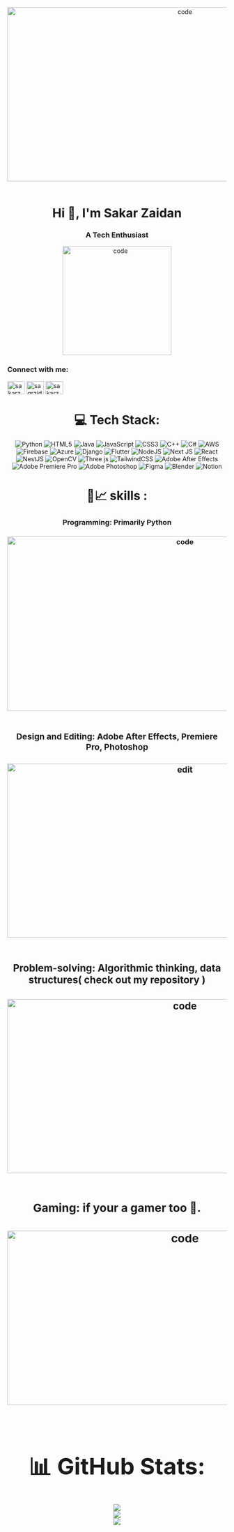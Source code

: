 <div align="center"><img align="center"  src=https://media3.giphy.com/media/v1.Y2lkPTc5MGI3NjExeDJkcjhiYnBjaTVkOGt4YWc0bTY3bGY2dXFiMWMxY3pzaG1hNjY2MyZlcD12MV9pbnRlcm5hbF9naWZfYnlfaWQmY3Q9Zw/fmkYSBlJt3XjNF6p9c/giphy.webp alt="code" height="400" width="800"><div/>
<br/>
<h1 align="center">Hi 👋, I'm Sakar Zaidan</h1>

<h3 align="center">A Tech Enthusiast</h3>
<div align="center"><img align="center"  src=https://media1.giphy.com/media/v1.Y2lkPTc5MGI3NjExNGY0NHp5bm90c3J1Y2dtODdpMzRtN2oyMDNkdDl6MjV2dHNwOW90diZlcD12MV9pbnRlcm5hbF9naWZfYnlfaWQmY3Q9Zw/6ib6KPmkeAjDTxMxij/giphy.webp alt="code" height="250" width="250"><div/>

<h3 align="left">Connect with me:</h3>
<p align="left">
<a href="https://linkedin.com/in/sakarzaidan" target="blank"><img align="center" src="https://raw.githubusercontent.com/rahuldkjain/github-profile-readme-generator/master/src/images/icons/Social/linked-in-alt.svg" alt="sakarzaidan" height="30" width="40" /></a>
<a href="https://instagram.com/sagrzidan0" target="blank"><img align="center" src="https://raw.githubusercontent.com/rahuldkjain/github-profile-readme-generator/master/src/images/icons/Social/instagram.svg" alt="sagrzidan0" height="30" width="40" /></a>
<a href="https://www.leetcode.com/sakarzaidan" target="blank"><img align="center" src="https://raw.githubusercontent.com/rahuldkjain/github-profile-readme-generator/master/src/images/icons/Social/leet-code.svg" alt="sakarzaidan" height="30" width="40" /></a>
</p>

# 💻 Tech Stack:

![Python](https://img.shields.io/badge/python-3670A0?style=flat&logo=python&logoColor=ffdd54) ![HTML5](https://img.shields.io/badge/html5-%23E34F26.svg?style=flat&logo=html5&logoColor=white) ![Java](https://img.shields.io/badge/java-%23ED8B00.svg?style=flat&logo=openjdk&logoColor=white) ![JavaScript](https://img.shields.io/badge/javascript-%23323330.svg?style=flat&logo=javascript&logoColor=%23F7DF1E) ![CSS3](https://img.shields.io/badge/css3-%231572B6.svg?style=flat&logo=css3&logoColor=white) ![C++](https://img.shields.io/badge/c++-%2300599C.svg?style=flat&logo=c%2B%2B&logoColor=white) ![C#](https://img.shields.io/badge/c%23-%23239120.svg?style=flat&logo=csharp&logoColor=white) ![AWS](https://img.shields.io/badge/AWS-%23FF9900.svg?style=flat&logo=amazon-aws&logoColor=white) ![Firebase](https://img.shields.io/badge/firebase-%23039BE5.svg?style=flat&logo=firebase) ![Azure](https://img.shields.io/badge/azure-%230072C6.svg?style=flat&logo=microsoftazure&logoColor=white) ![Django](https://img.shields.io/badge/django-%23092E20.svg?style=flat&logo=django&logoColor=white) ![Flutter](https://img.shields.io/badge/Flutter-%2302569B.svg?style=flat&logo=Flutter&logoColor=white) ![NodeJS](https://img.shields.io/badge/node.js-6DA55F?style=flat&logo=node.js&logoColor=white) ![Next JS](https://img.shields.io/badge/Next-black?style=flat&logo=next.js&logoColor=white) ![React](https://img.shields.io/badge/react-%2320232a.svg?style=flat&logo=react&logoColor=%2361DAFB) ![NestJS](https://img.shields.io/badge/nestjs-%23E0234E.svg?style=flat&logo=nestjs&logoColor=white) ![OpenCV](https://img.shields.io/badge/opencv-%23white.svg?style=flat&logo=opencv&logoColor=white) ![Three js](https://img.shields.io/badge/threejs-black?style=flat&logo=three.js&logoColor=white) ![TailwindCSS](https://img.shields.io/badge/tailwindcss-%2338B2AC.svg?style=flat&logo=tailwind-css&logoColor=white) ![Adobe After Effects](https://img.shields.io/badge/Adobe%20After%20Effects-9999FF.svg?style=flat&logo=Adobe%20After%20Effects&logoColor=white) ![Adobe Premiere Pro](https://img.shields.io/badge/Adobe%20Premiere%20Pro-9999FF.svg?style=flat&logo=Adobe%20Premiere%20Pro&logoColor=white) ![Adobe Photoshop](https://img.shields.io/badge/adobe%20photoshop-%2331A8FF.svg?style=flat&logo=adobe%20photoshop&logoColor=white) ![Figma](https://img.shields.io/badge/figma-%23F24E1E.svg?style=flat&logo=figma&logoColor=white) ![Blender](https://img.shields.io/badge/blender-%23F5792A.svg?style=flat&logo=blender&logoColor=white) ![Notion](https://img.shields.io/badge/Notion-%23000000.svg?style=flat&logo=notion&logoColor=white)

# 🎯📈 skills :

<h3>Programming: Primarily Python <h3/>
<div align="center"><img align="center"  src=https://images.pexels.com/photos/546819/pexels-photo-546819.jpeg?auto=compress&cs=tinysrgb&w=1260&h=750&dpr=1 alt="code" height="400" width="800"><div/>
 <br/>
<h3>Design and Editing: Adobe After Effects, Premiere Pro, Photoshop<h3/>
<div align="center"><img align="center"  src=https://images.pexels.com/photos/257904/pexels-photo-257904.jpeg?auto=compress&cs=tinysrgb&w=1260&h=750&dpr=1 alt="edit" height="400" width="800"><div/>
  <br/>
<h3>Problem-solving: Algorithmic thinking, data structures( check out my repository )<h3/>
<div align="center"><img align="center"  src=https://images.pexels.com/photos/276452/pexels-photo-276452.jpeg?auto=compress&cs=tinysrgb&w=1260&h=750&dpr=1 alt="code" height="400" width="800"><div/>
   <br/>
<h3>Gaming: if your a gamer too 🤙.<h3/>
<div align="center"><img align="center"  src=https://images.pexels.com/photos/2115257/pexels-photo-2115257.jpeg?auto=compress&cs=tinysrgb&w=1260&h=750&dpr=1 alt="code" height="400" width="800"><div/>
    <br/>

# 📊 GitHub Stats:

![](https://github-readme-stats.vercel.app/api?username=SakarZaidan&theme=dark&hide_border=false&include_all_commits=false&count_private=false)<br/>
![](https://github-readme-streak-stats.herokuapp.com/?user=SakarZaidan&theme=dark&hide_border=false)<br/>
![](https://github-readme-stats.vercel.app/api/top-langs/?username=SakarZaidan&theme=dark&hide_border=false&include_all_commits=false&count_private=false&layout=compact)


